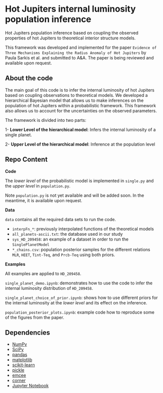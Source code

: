 Hot Jupiters internal luminosity population inference
========================================

Hot Jupiters population inference based on coupling the observed properties of hot Jupiters to theoretical interior structure models.

This framework was developed and implemented for the paper
`Evidence of Three Mechanisms Explaining the Radius Anomaly of Hot Jupiters`
by Paula Sarkis et al. and submitted to A&A. 
The paper is being reviewed and available upon request.

About the code
--------------

The main goal of this code is to infer the internal luminosity of hot Jupiters 
based on coupling observations to theoretical models. We developed a hierarchical Bayesian model that allows us to make inferences on the population of hot Jupiters within a probabilistic framework.
This framework also allows us to account for the uncertainties on the observed parameters.

The framework is divided into two parts:

1- **Lower Level of the hierarchical model**: Infers the internal luminosity of a single planet.

2- **Upper Level of the hierarchical model**: Inference at the population level



Repo Content
------------

**Code**

The _lower level_  of the probabilistic model is implemented in `single.py` and the _upper level_ in `population.py`.

Note `population.py` is not yet available and will be added soon. In the meantime, it is available upon request.

**Data**

`data` contains all the required data sets to run the code. 

- `interpFn_*`: previously interpolated functions of the theoretical models
- `all_planets-ascii.txt`: the database used in our study 
- `sys_HD_209458`: an example of a dataset in order to run the `SinglePlanetModel`
- `*_chains.csv`: population posterior samples for the different relations `MLR`, `HEET`, `Tint-Teq`, and `Prcb-Teq` using both priors.


**Examples**

All examples are applied to `HD_209458`.

`single_planet_demo.ipynb`: demonstrates how to use the code to infer the internal luminosity distribution of `HD_209458`.

`single_planet_choice_of_prior.ipynb`: shows how to use different priors for the internal luminosity at the _lower level_ and its effect on the inference.

`population_posterior_plots.ipynb`: example code how to reproduce some of the figures from the paper.


Dependencies
-------------

- [NumPy](http://www.numpy.org)
- [SciPy](http://www.scipy.org)
- [pandas](http://pandas.pydata.org)
- [matplotlib](http://matplotlib.org)
- [scikit-learn](http://scikit-learn.org/stable/)
- [pickle](https://docs.python.org/3.8/library/pickle.html)
- [emcee](https://emcee.readthedocs.io/en/stable/)
- [corner](https://corner.readthedocs.io/en/latest/)
- [Jupyter Notebook](http://jupyter.org)

